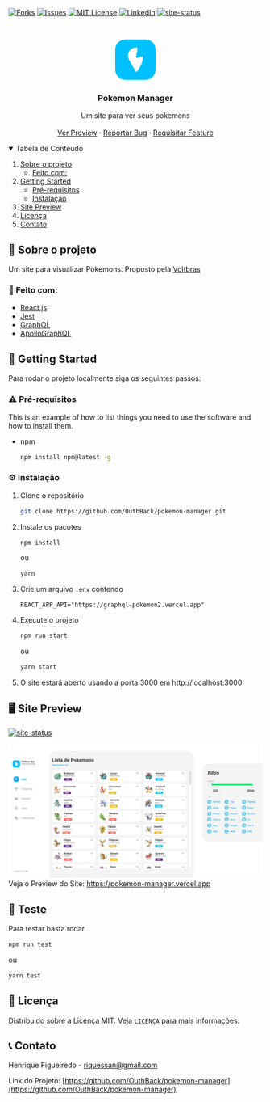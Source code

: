 <!--
*** Thanks for checking out the Best-README-Template. If you have a suggestion
*** that would make this better, please fork the repo and create a pull request
*** or simply open an issue with the tag "enhancement".
*** Thanks again! Now go create something AMAZING! :D
-->



<!-- PROJECT SHIELDS -->
<!--
*** I'm using markdown "reference style" links for readability.
*** Reference links are enclosed in brackets [ ] instead of parentheses ( ).
*** See the bottom of this document for the declaration of the reference variables
*** for contributors-url, forks-url, etc. This is an optional, concise syntax you may use.
*** https://www.markdownguide.org/basic-syntax/#reference-style-links
-->


[![Forks][forks-shield]][forks-url]
[![Issues][issues-shield]][issues-url]
[![MIT License][license-shield]][license-url]
[![LinkedIn][linkedin-shield]][linkedin-url]
[![site-status]](https://pokemon-manager.vercel.app)


<!-- PROJECT LOGO -->
<br />
<p align="center">
  <a href="https://github.com/OuthBack/pokemon-manager">
    <img src=".github/logo.svg" alt="Logo" width="80" height="80">
  </a>

  <h3 align="center">Pokemon Manager</h3>

  <p align="center">
    Um site para ver seus pokemons
    <br />
    <br />
    <a href="https://pokemon-manager.vercel.app">Ver Preview</a>
    ·
    <a href="https://github.com/OuthBack/pokemon-manager/issues">Reportar Bug</a>
    ·
    <a href="https://github.com/OuthBack/pokemon-manager/issues">Requisitar Feature</a>
  </p>
</p>



<!-- TABLE OF CONTENTS -->
<details open="open">
  <summary>Tabela de Conteúdo</summary>
  <ol>
    <li>
      <a href="#about-the-project">Sobre o projeto</a>
      <ul>
        <li><a href="#built-with">Feito com:</a></li>
      </ul>
    </li>
    <li>
      <a href="#getting-started">Getting Started</a>
      <ul>
        <li><a href="#prerequisites">Pré-requisitos</a></li>
        <li><a href="#installation">Instalação</a></li>
      </ul>
    </li>
    <li><a href="#usage">Site Preview</a></li>
    <li><a href="#license">Licença</a></li>
    <li><a href="#contact">Contato</a></li>

  </ol>
</details>



<!-- ABOUT THE PROJECT -->
## 📖 Sobre o projeto

Um site para visualizar Pokemons.
Proposto pela <a href="https://voltbras.com.br/">Voltbras</a> 


### 🔋 Feito com:

* [React.js](https://pt-br.reactjs.org)
* [Jest](https://jestjs.io/pt-BR/)
* [GraphQL](https://graphql.org)
* [ApolloGraphQL](https://www.apollographql.com)

<!-- GETTING STARTED -->
## :scroll: Getting Started

Para rodar o projeto localmente siga os seguintes passos:

### :warning: Pré-requisitos

This is an example of how to list things you need to use the software and how to install them.
* npm
  ```sh
  npm install npm@latest -g
  ```

### :gear: Instalação

1. Clone o repositório
   ```sh
   git clone https://github.com/OuthBack/pokemon-manager.git
   ```
2. Instale os pacotes
   ```sh
   npm install
   ```
   ou
   ```sh
   yarn
   ```
3. Crie um arquivo `.env` contendo
   ```
   REACT_APP_API="https://graphql-pokemon2.vercel.app"
   ```
4. Execute o projeto
   ```sh
   npm run start
   ```
   ou
   ```sh
   yarn start
   ```
5. O site estará aberto usando a porta 3000 em http://localhost:3000
   
<!-- Site Preview -->
## 🖥️ Site Preview
[![site-status]](https://pokemon-manager.vercel.app)
<br/>

[![Product Name Screen Shot][product-screenshot]](https://pokemon-manager.vercel.app)
Veja o Preview do Site:
https://pokemon-manager.vercel.app

## :dart: Teste
Para testar basta rodar
```sh
npm run test
```
ou
  ```sh
yarn test
```
   
<!-- LICENÇA -->
## :pencil: Licença
                                                     
                                                    
Distribuido sobre a Licença MIT. Veja `LICENÇA` para mais informações.
                                                      
                                                      
<!-- CONTACT -->
## :telephone_receiver: Contato

Henrique Figueiredo - riquessan@gmail.com

Link do Projeto: [https://github.com/OuthBack/pokemon-manager](https://github.com/OuthBack/pokemon-manager)


<!-- MARKDOWN LINKS & IMAGES -->
<!-- https://www.markdownguide.org/basic-syntax/#reference-style-links -->
[contributors-shield]: https://img.shields.io/github/contributors/othneildrew/Best-README-Template.svg?style=for-the-badge
[contributors-url]: https://github.com/othneildrew/Best-README-Template/graphs/contributors
[forks-shield]: https://img.shields.io/github/forks/othneildrew/Best-README-Template.svg?style=for-the-badge
[forks-url]: https://github.com/othneildrew/Best-README-Template/network/members
[stars-shield]: https://img.shields.io/github/stars/othneildrew/Best-README-Template.svg?style=for-the-badge
[stars-url]: https://github.com/othneildrew/Best-README-Template/stargazers
[issues-shield]: https://img.shields.io/github/issues/othneildrew/Best-README-Template.svg?style=for-the-badge
[issues-url]: https://github.com/othneildrew/Best-README-Template/issues
[license-shield]: https://img.shields.io/github/license/othneildrew/Best-README-Template.svg?style=for-the-badge
[license-url]: https://github.com/othneildrew/Best-README-Template/blob/master/LICENSE.txt
[linkedin-shield]: https://img.shields.io/badge/-LinkedIn-black.svg?style=for-the-badge&logo=linkedin&colorB=555
[linkedin-url]: https://linkedin.com/in/othneildrew
[product-screenshot]: .github/screenshot.png
[site-status]: https://img.shields.io/website/https/pokemon-manager.vercel.app/path/to/page.html.svg.?style=for-the-badge
